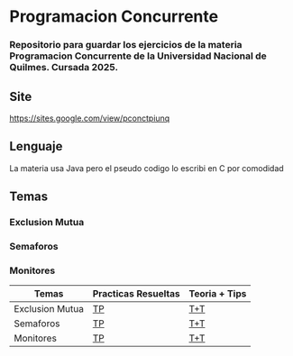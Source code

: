 # Programacion Concurrente
### Repositorio para guardar los ejercicios de la materia Programacion Concurrente de la Universidad Nacional de Quilmes. Cursada 2025.
## Site
https://sites.google.com/view/pconctpiunq

## Lenguaje 
La materia usa Java pero el pseudo codigo lo escribi en C por comodidad

## Temas
### Exclusion Mutua
### Semaforos 
### Monitores 


| Temas| Practicas Resueltas | Teoria + Tips |
|----------------|----------------|----------------|
| Exclusion Mutua  |[TP](https://github.com/MateoGiuffra/concurrente/blob/main/ExclusionMutua) |[T+T](https://github.com/MateoGiuffra/concurrente/blob/main/ExclusionMutua/ExclusionMutua.md) |
| Semaforos  |[TP](https://github.com/MateoGiuffra/concurrente/blob/main/Semaforos) |[T+T](https://github.com/MateoGiuffra/concurrente/blob/main/Semaforos/Semaforos.md) |
| Monitores  |[TP](https://github.com/MateoGiuffra/concurrente/blob/main/Monitores) |[T+T](https://github.com/MateoGiuffra/concurrente/blob/main/Monitores/Monitores.md) |